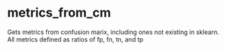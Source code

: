 # metrics_from_cm
Gets metrics from confusion marix, including ones not existing in sklearn. All metrics defined as ratios of fp, fn, tn, and tp
